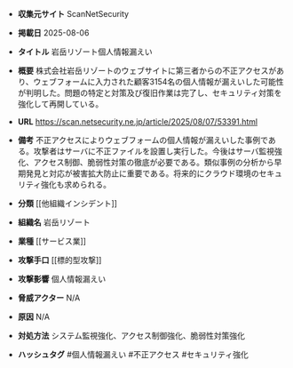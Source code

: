 - **収集元サイト**
ScanNetSecurity

- **掲載日**
2025-08-06

- **タイトル**
岩岳リゾート個人情報漏えい

- **概要**
株式会社岩岳リゾートのウェブサイトに第三者からの不正アクセスがあり、ウェブフォームに入力された顧客3154名の個人情報が漏えいした可能性が判明した。問題の特定と対策及び復旧作業は完了し、セキュリティ対策を強化して再開している。

- **URL**
https://scan.netsecurity.ne.jp/article/2025/08/07/53391.html

- **備考**
不正アクセスによりウェブフォームの個人情報が漏えいした事例である。攻撃者はサーバに不正ファイルを設置し実行した。今後はサーバ監視強化、アクセス制御、脆弱性対策の徹底が必要である。類似事例の分析から早期発見と対応が被害拡大防止に重要である。将来的にクラウド環境のセキュリティ強化も求められる。

- **分類**
[[他組織インシデント]]

- **組織名**
岩岳リゾート

- **業種**
[[サービス業]]

- **攻撃手口**
[[標的型攻撃]]

- **攻撃影響**
個人情報漏えい

- **脅威アクター**
N/A

- **原因**
N/A

- **対処方法**
システム監視強化、アクセス制御強化、脆弱性対策強化

- **ハッシュタグ**
#個人情報漏えい #不正アクセス #セキュリティ強化
